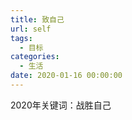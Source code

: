 ```yaml
---
title: 致自己
url: self
tags:
  - 目标
categories:
  - 生活
date: 2020-01-16 00:00:00
---
```

2020年关键词：战胜自己

